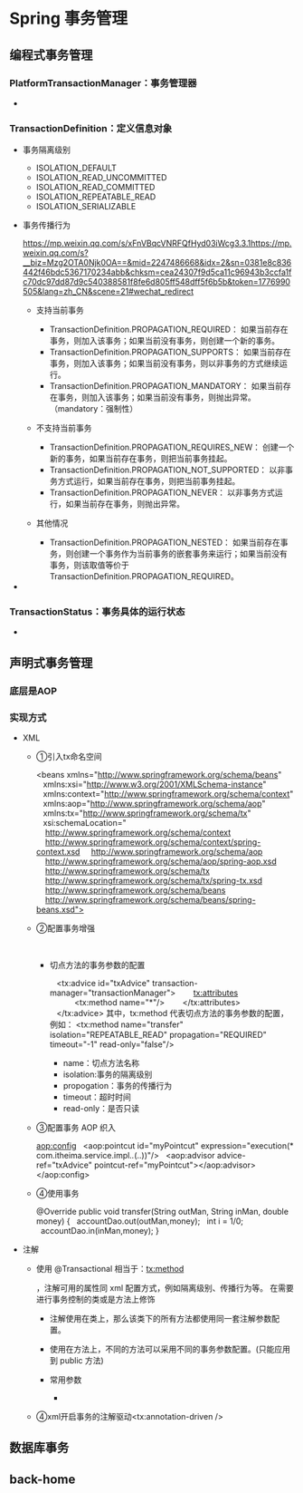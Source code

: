 # Spring 事务管理

## 编程式事务管理

### PlatformTransactionManager：事务管理器 

- 

### TransactionDefinition：定义信息对象

- 事务隔离级别

	- ISOLATION_DEFAULT
	- ISOLATION_READ_UNCOMMITTED
	- ISOLATION_READ_COMMITTED
	- ISOLATION_REPEATABLE_READ
	- ISOLATION_SERIALIZABLE

- 事务传播行为

  https://mp.weixin.qq.com/s/xFnVBqcVNRFQfHyd03iWcg3.3.1https://mp.weixin.qq.com/s?__biz=Mzg2OTA0Njk0OA==&mid=2247486668&idx=2&sn=0381e8c836442f46bdc5367170234abb&chksm=cea24307f9d5ca11c96943b3ccfa1fc70dc97dd87d9c540388581f8fe6d805ff548dff5f6b5b&token=1776990505&lang=zh_CN&scene=21#wechat_redirect

	- 支持当前事务

		- TransactionDefinition.PROPAGATION_REQUIRED： 如果当前存在事务，则加入该事务；如果当前没有事务，则创建一个新的事务。
		- TransactionDefinition.PROPAGATION_SUPPORTS： 如果当前存在事务，则加入该事务；如果当前没有事务，则以非事务的方式继续运行。
		- TransactionDefinition.PROPAGATION_MANDATORY： 如果当前存在事务，则加入该事务；如果当前没有事务，则抛出异常。（mandatory：强制性）

	- 不支持当前事务

		- TransactionDefinition.PROPAGATION_REQUIRES_NEW： 创建一个新的事务，如果当前存在事务，则把当前事务挂起。
		- TransactionDefinition.PROPAGATION_NOT_SUPPORTED： 以非事务方式运行，如果当前存在事务，则把当前事务挂起。
		- TransactionDefinition.PROPAGATION_NEVER： 以非事务方式运行，如果当前存在事务，则抛出异常。

	- 其他情况

		- TransactionDefinition.PROPAGATION_NESTED： 如果当前存在事务，则创建一个事务作为当前事务的嵌套事务来运行；如果当前没有事务，则该取值等价于TransactionDefinition.PROPAGATION_REQUIRED。

- 

### TransactionStatus：事务具体的运行状态 

- 

## 声明式事务管理

### 底层是AOP

### 实现方式

- XML

	- ①引入tx命名空间

	  <beans xmlns="http://www.springframework.org/schema/beans"
	     xmlns:xsi="http://www.w3.org/2001/XMLSchema-instance"
	     xmlns:context="http://www.springframework.org/schema/context"
	     xmlns:aop="http://www.springframework.org/schema/aop"
	     xmlns:tx="http://www.springframework.org/schema/tx"
	     xsi:schemaLocation="
	      http://www.springframework.org/schema/context
	      http://www.springframework.org/schema/context/spring-context.xsd
	      http://www.springframework.org/schema/aop
	      http://www.springframework.org/schema/aop/spring-aop.xsd
	      http://www.springframework.org/schema/tx 
	      http://www.springframework.org/schema/tx/spring-tx.xsd
	      http://www.springframework.org/schema/beans
	      http://www.springframework.org/schema/beans/spring-beans.xsd">

	- ②配置事务增强

	  <!--平台事务管理器-->
	  <bean id="transactionManager" class="org.springframework.jdbc.datasource.DataSourceTransactionManager">
	    <property name="dataSource" ref="dataSource"></property>
	  </bean>
	  <!--事务增强配置-->
	  <tx:advice id="txAdvice" transaction-manager="transactionManager">
	    <tx:attributes>
	      <tx:method name="*"/>
	    </tx:attributes>
	  </tx:advice>

		- 切点方法的事务参数的配置

		  <!--事务增强配置-->
		     <tx:advice id="txAdvice" transaction-manager="transactionManager">
		         <tx:attributes>
		             <tx:method name="*"/>
		         </tx:attributes>
		     </tx:advice>
		  其中，tx:method 代表切点方法的事务参数的配置，例如：
		    <tx:method name="transfer" isolation="REPEATABLE_READ" propagation="REQUIRED" timeout="-1" read-only="false"/>
		   
		  - name：切点方法名称
		  - isolation:事务的隔离级别
		  - propogation：事务的传播行为
		  - timeout：超时时间
		  - read-only：是否只读

	- ③配置事务 AOP 织入

	  <!--事务的aop增强-->
	  <aop:config>
	    <aop:pointcut id="myPointcut" expression="execution(* com.itheima.service.impl.*.*(..))"/>
	    <aop:advisor advice-ref="txAdvice" pointcut-ref="myPointcut"></aop:advisor>
	  </aop:config>

	- ④使用事务

	  @Override
	  public void transfer(String outMan, String inMan, double money) {
	    accountDao.out(outMan,money);
	    int i = 1/0;
	    accountDao.in(inMan,money);
	  }

- 注解

	- 使用 @Transactional 相当于：<tx:method>

	  ，注解可用的属性同 xml 配置方式，例如隔离级别、传播行为等。 在需要进行事务控制的类或是方法上修饰

		- 注解使用在类上，那么该类下的所有方法都使用同一套注解参数配置。
		- 使用在方法上，不同的方法可以采用不同的事务参数配置。(只能应用到 public 方法)
		- 常用参数

			- 

	- ④xml开启事务的注解驱动<tx:annotation-driven />

## 数据库事务

## back-home

